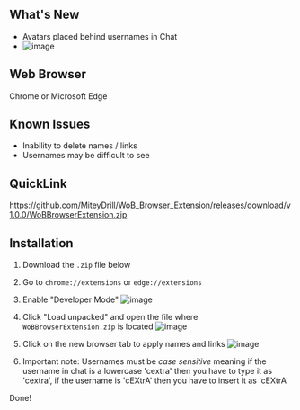 ## What's New
- Avatars placed behind usernames in Chat
- ![image](https://github.com/user-attachments/assets/9ba21e2f-e495-4cbe-bd3d-c3b4cabea1a2)

## Web Browser
Chrome or Microsoft Edge

## Known Issues
 - Inability to delete names / links
 - Usernames may be difficult to see

## QuickLink
https://github.com/MiteyDrill/WoB_Browser_Extension/releases/download/v1.0.0/WoBBrowserExtension.zip

## Installation
1. Download the `.zip` file below
3. Go to `chrome://extensions` or `edge://extensions`

4. Enable "Developer Mode"
![image](https://github.com/user-attachments/assets/713f1ed0-8990-43cb-a115-ae3eca733c95)

5. Click "Load unpacked" and open the file where `WoBBrowserExtension.zip` is located
![image](https://github.com/user-attachments/assets/3ed4198c-b91e-4b95-b970-bdcbe53e67b9)

6. Click on the new  browser tab to apply names and links
![image](https://github.com/user-attachments/assets/db14638c-8b41-4746-a24d-f96f811d2b22)

7. Important note: Usernames must be *case sensitive* meaning if the username in chat is a lowercase 'cextra' then you have to type it as 'cextra', if the username is 'cEXtrA' then you have to insert it as 'cEXtrA'

Done!
